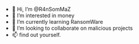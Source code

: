 - 👋 Hi, I’m @R4nSomMaZ
- 👀 I’m interested in money
- 🌱 I’m currently learning RansomWare
- 💞️ I’m looking to collaborate on malicious projects
- 📫 find out yourself.

<!---
R4nSomMaZ/R4nSomMaZ is a ✨ special ✨ repository because its `README.md` (this file) appears on your GitHub profile.
You can click the Preview link to take a look at your changes.
--->
